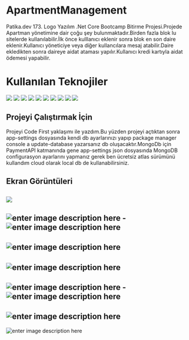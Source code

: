 ﻿# ApartmentManagement

Patika.dev 173. Logo Yazılım .Net Core Bootcamp Bitirme Projesi.Projede Apartman yönetimine dair çoğu şey bulunmaktadır.Birden fazla blok lu sitelerde kullanılabilir.İlk önce kulllanıcı eklenir sonra blok en son daire eklenir.Kullanıcı yöneticiye  veya diğer kullancılara mesaj atabilir.Daire ekledikten sonra daireye aidat ataması yapılır.Kullanıcı kredi kartıyla aidat ödemesi yapabilir.


# Kullanılan Teknojiler

![](https://img.shields.io/badge/Git-E34F26?style=for-the-badge&logo=git&logoColor=white) ![](https://img.shields.io/badge/CSS3-1572B6?style=for-the-badge&logo=css3&logoColor=white) ![](https://img.shields.io/badge/JavaScript-323330?style=for-the-badge&logo=javascript&logoColor=F7DF1E)  ![](https://img.shields.io/badge/Bootstrap-563D7C?style=for-the-badge&logo=bootstrap&logoColor=white)   ![](https://img.shields.io/badge/.NET-5C2D91?style=for-the-badge&logo=.net&logoColor=white) 
 ![](https://img.shields.io/badge/HTML5-E34F26?style=for-the-badge&logo=html5&logoColor=white)  ![](https://camo.githubusercontent.com/72e92f69f36703548704a9eeda2a9889c2756b5e08f01a9aec6e658c148d014e/68747470733a2f2f696d672e736869656c64732e696f2f62616467652f4d6f6e676f44422d3445413934423f7374796c653d666f722d7468652d6261646765266c6f676f3d6d6f6e676f6462266c6f676f436f6c6f723d7768697465) ![](https://camo.githubusercontent.com/154b109392c658875e8ae5fd94e79ab62f82341149424efc8eb0c1e59821725a/68747470733a2f2f696d672e736869656c64732e696f2f62616467652f4d6963726f736f66745f53514c5f5365727665722d4343323932373f7374796c653d666f722d7468652d6261646765266c6f676f3d6d6963726f736f66742d73716c2d736572766572266c6f676f436f6c6f723d7768697465) ![](https://camo.githubusercontent.com/c78258a250a9f24949bfd1bbf22418bb8863a618d6dfae4c634d62e259232852/68747470733a2f2f696d672e736869656c64732e696f2f62616467652f2d456e746974794672616d65776f726b2d3543324439313f7374796c653d666c6174266c6f676f3d2e6e6574266c6f676f436f6c6f723d7768697465)
 ![](https://camo.githubusercontent.com/0a8c6ffd2805c602ea7ed59d2dd6e0e7211430782358acd807171aeefe64bed5/68747470733a2f2f696d672e736869656c64732e696f2f62616467652f2d466c75656e7456616c69646174696f6e2d4343323932373f7374796c653d666c61742d737175617265266c6f676f3d2e6e6574266c6f676f436f6c6f723d666666666666)  



## Projeyi Çalıştırmak İçin

Projeyi Code First yaklaşımı ile yazdım.Bu yüzden projeyi açtıktan sonra app-settings dosyasında kendi db ayarlarınızı yapıp package manager console a update-database yazarsanız db oluşacaktır.MongoDb için PaymentAPI katmanında gene app-settings json dosyasında MongoDB configurasyon ayarlarını yapmanız gerek ben ücretsiz atlas sürümünü kullandım cloud olarak local db de kullanabilirsiniz.

## Ekran Görüntüleri

![](https://lh3.googleusercontent.com/TGfIoDfRl85cdeZbN7JlWMX6XIrk5dkZZXKpGaROL2yjm79S0h-319EGH3YGIGGNmI_s8drivHIlZesXIoKSYscr1D15Fh6Doym14I6c8lcRwBx6zXXtTSTB4MjuVQH9XE1L-R80V6p5KTvIY3Wui8U5uGM-q69nxCNvj1t-SCUtF8LJfp7nmFhMsjlZ3ab_ssHo-zeJNDXFnieAOxmWq67sC6Ra6ZAPjS2xgBjEQFKurk_kORQEPk7GVTpLRuVjS-HlKoRdAJsEIJmQ22imIHinlCJyVK1u5vSuGrguAftRRpRjJ5hQH3PRHCnTex5-1vqko6JDRsB3M1r_Hv6S8SeJMnIOXtwME6s8rtrlHP1BPcdExcvXZ-rWvFynmeO0lSal12vQfMk4RuiO-nxrNWaQ064QvPZquhVLhIXrlXnHPFpo4EnFYuy42EKmUKzV34P_w4O5gUCIfrge9D0_94O4VSHsosv7opkAVdgnk4Z-DwdAhHQntNaaTreWydrl4Ke4BTdE0IM46YlfQtPy7GuljY-MvoNfp6dETBIFcf_NyEbuazGwbCjp1ogRe7WiAhhJdqd_qw_UR6ZzhIgkWIXCx0Zbfr1hOfDmOewQofgqjKujLaV1bSMqzVIKKkvjOWW7kuV1e7LGHEBAwhNGT9dSxQHpMMcKR1YF5nUoFIen9TFQu_IvsQpYA2d2CGFz9ZZ1rqB8skAnJZIQ20h574yCNn-X0qfGglSbrHYXwxeJdw7D-AU=w1919-h870-no?authuser=0)
-
![enter image description here](https://lh3.googleusercontent.com/dUzbq-DNTOu6HIuh9Kir8dg9C4OciwhMkrWuTEgDSXtHzoEBhXafOtjDVUqbxruG-CXianVNKj9AzNI_zVaBTTeI0qxMX4NkcOVqX3WNeD4wWkiquSSblf4D3pxWiNXaSan4439E8tWHlMc0j7TX1Ug2pCCwkOekDrHHU6A_G1PgxlCaW_5ZUqRjBejVLgzZZlSZEz4Fbb6en5JblcOujbdmEq7YQNvtzxUeiIhGEj0WVSvFPZPKcenPojIaVCTP3tOsJHNwnEkgMN5cYp0e7nF9bhIH3xrN5Mt3W5aS43Lr_wq-s5HIFCPDYDivvahHEW-Jjk9ExxCndbE-eqG1SneydVt9LOzmQmm88qTMDQCeeqRwvZMtcH0Ll6bWcfSzF8GFEDEzO00EoInRFvtNJOKxhtByBjBxMDnProNLrefSOyVpe2p1vk2ftiTIaiBBi8l_ZOCPOhbvEr3RWd6wXY06Rouf271Vxmn4X65Oq3aHohpYmS5uu-RJyb_wJpmcvh-8Rig2NjTTSqiIU1SjpemzUIGWZOafxGwKrb2Pk9xcOgF8viUzJBEn4-QcdqxHZOiF-0lmnpguulc41RBcGYbH4eBhy6yIPVEKBZ2fx2jX3YDqZUSmZxKRI49MOaWH3xohDhf1vHtHzyLfl6fU8jpq6kBSmMM3aqrQJdci4XUTuuI-z476urJSg-cGtCtJXPYRyGuIQ0pRndy6fx0KHJs8DBpxBmndzgS4a6EClOk3g9pZvZA=w1920-h871-no?authuser=0)
-![enter image description here](https://lh3.googleusercontent.com/mcxe-MFQAuJSC6TF0s9PosprYymR6N2UtAH1wRq8GUVv64kmS6nKwOUuauuM_z-DbuTtt349LObW5HYDJevB8xKplWFy3QFuijfQiwYYvNVRn3-8daVikJuBw3hk0t10p98Ee0ltXLnkhp2nxk143t_Vl4WH8rqy9JcuvTDA7XlR3cbPwE2cLsZCvBIOiFdqsw7yXdEcutgFgLmvKTeQDV7pVKSwF_nMtyvRhrCqsVouWDZb44YyFG0wwNm1kTSVeIB9b4ejVSqSdBVlqQPPWPo7j8N6I4jTYHcq3jVZH733NQ5_mYH-UVlGeZwyAArsfKOUHJyleY_3SyU0TuTw_L_KhMp6wKr4udeX8b0nOs8kkXjpFBmnplTwtrGMEK4VxtyF04LqcG3uWP6GlJDDRCxxfzQifCyTpPCdJ03d5ImoTX_rqFzXmrNa4oVgdxfVBRbNVZaDhaBQTekTeXUivaXcJt485KtcNJVjwbmdaO1LDgNgh52jGwib3lkLJX5dXZOr4cSvYex4z35zMrFjHky5QDB44ThzK-P311ArJLHkhN7JwHCyMs3EX8uxtR8QNiZZoVLaBOR2B8Tsy9W6Qp4Pv1xCFEvpGIoidYiIKcWneHwGf3FFDBvd8DRdT1ZBqAVAPaSJycBOb2Z1WnUulanLuSYVMa1h7Zxm3IztqajOOHfTeIr1cFGU7TjYBUvrgBGoCcsdW1C_bJxIv-XN05KUNrgVNG6ZJfy2Yk4_VpdsQBReuQs=w1920-h865-no?authuser=0)
-
![enter image description here](https://lh3.googleusercontent.com/8XbngfsWvSO0XWC21fukVY7JxaeMtzJZ1xLkoyU7bv_ED9NFOwFcIaw3Y38OU74siJehURgtin4pPC0H6QUBWavK_YNMqS6HYrQ-nLGbCz8gnTOfNp4eK0JkNORNTHPtOXBxxhPxH2kfsd1RQLGWBI3-_uCqCQdvV1ZO_Qpoxfs28Ce2-a7DUQcogas7WF_Gj0lM5QLvTNw94kDX-7Kc-qUuZFuSAl553Y4hVtXctOaeJamz2_RVynqL6oaVa9v3pNC8uN3ZHdCOB1LpVr0eyLquuaUVRhCyJkULvPAtmUaC9WR8IkN1wCg-aZSahozyHFlmU5SI-sl-Rexjn7DsdkhMJeDt19qrb8jMoKf8kHnGB5lRkSQu6X9DjbBraT2huGzAE7CFf_QwdEtwXMeUqgAhNNOQN8uAE6CXXR8QPy1YB4ecn43ZqDTzMjG7KDnytOL0ZuTR9UtakzXAMBrENaMXZ0RxzMyddgStwtLiOaSIrzfZ0ts1Jv6fmPe0cqR7GyreyxPVxmpUFFbBz17CHl3FPGgYa3Ls8BWGOJfnjQGlRIi51nwXyq81QYmzIz_ows-eZabC9p_0-v3ZcUBnulrtFnG5EBcKf9INpd2M79djOtYV6xOf3wtYT-fU-de20bxe3bhOQh3fgColRa_D7wYFRjYMvAqMkhsuShndHdkXs3wJqhDL9Zl5Eu5pKPt4Dt3pQXyCZbEcdN_8NuI_hv9_99xjF9nZchFw_xMaRHXqSaXVpE8=w1917-h864-no?authuser=0)
-
![enter image description here](https://lh3.googleusercontent.com/De9tb9pSUaHnt7J7A2h5tP5MI_P80wyD_TXRy-R8ntcHKIzc7Z4d3j7A49uFedCJeYRtHN6ITbzzxacVeGC4WKEQ1KHtcGBEEf-j5Ut0joE5PpShNBVWvQW-E4k9y8UeAbSwQVGpJ_AC3CBq66UsGgxpyqq32ZaV-M37d4xK9c7cf1OyKmBOxC7HXdRu1X5w7lVgthu6EzpeSNs3-C7GGcrBCr7pLC25vYLPKq6KGmrBvWjaCKa9NXw3CYuWQQS2x3-Z_cptl-cX39gACRA_qch9pOkw8jutQd6eseH4cx6P4VDImaK3xoLGSsWtVkzHqWNIjVziFmlSEHJlPRJRXngg0xpqy_ZxYwVc0WxMRNf0iinkRXPR8j-QjEDgVb-ezTjGE-FbGdRpxkNzNc9n5fRQ_dtwVj9h5GwXEjb8aecTXThxxgf6aJ8aWFdIDLy9IIF3QyFz96ibWjns3Ff-AiJ1LPCthWbb0n65BlANJSq3gHIQ_p3gdRj5j2yeEWb5Htw_avNmowfsw7naryiBsoHh61gctp2La6MaxRn_-PfykOU1dZ4mEAHre2U4zIDRm7wEL_Y21QC_GLgo57i1EdRGQq7JRNBebCOgIUIJtvkoLaxjlD9VoxxTejkT0nRKMQ672RyMGx9rdXpW1bt3oKGBIzgdqUIQL6j1_pCqDgllKPQkD_ZwYgjE6o-iADB3Jd3T4A8LXTcfksCJzRY5Ngg7N59SV12lCIXLGhP3UuUWVqgCwiA=w1914-h862-no?authuser=0)
-
![enter image description here](https://lh3.googleusercontent.com/wDZv8dsTZlWRKXU90759Tsvk_gXyJ1FDkW35XIYhLziKkgZGpE9pfrJUlLn1xhMHT-td5aQymt_t_YSt0m3Hjjz_2PWXbsWk7amFaA5r-tIKd4T75bVI6xgnOtvlz2exN2K0FnJvex-A3hEc8yeuHoj-geSf_EC3T3yo00DIdZt1KnP-yWlUlelNDco5uESSvXGc8k2rdVJEXOzQEi1FPbGYGidag6V_QrsM74QfxXkRDTSyq4hf1zwA0fx6SmpNtT8xsoC-phRqThD4Pf1IPLwTvLO0yfcNT399OlULaspz78-LvuXEdZIh0OpHvMklzLqtxgZ-7wYvlWXnIl3_HjfHKst1MQBEod_v6cGmv_X3tg9KYArsusOn3GW2F9ohvoyy1ZW4o81szc_RdlFYXKxrKr7-x3ah97EjmU00AeuPHimp2HChl0ajnlyol0eO7KLH6YSl0d0ZynK_jh9VD_wxdNTCMNzFpHeZUAFqiwMue6NEcd7DTI_nLyG7doLFlsU80UwRvuK6SSf6I8QTfp6dNn4jB6is-QNht8AbCEkCAA_G-bDYljz0kwXYOouvRK2GKb3wksdpH1SPJTEaINrs-aBvFqGCL6F9cuPD2_X9My_RNHdqyuuFtaKRVbvOfqBTzP4wsSIgweLkwRnHWyUFJm3kAssIOhwYqM-GSTSywLyyIN9aozEyWLN2umJQd45r7PLLZMrEdD35JA1xkJKuqiMKxG8N_XWG3E3Tj9jDerQt8zg=w1917-h874-no?authuser=0)
-![enter image description here](https://lh3.googleusercontent.com/GyDUS-cqpRcJvPhwWG2ljUqWySM8NwSCiEvcfsTnhVnqGxBCTfPthNUlRIt4rEfLnJMCYDe2MCFnti_4HMwUGxPOYZ7Z82xZIRhq6K_bnqRd5zKvmI6S2WYr7LNaA6Cw-7USEt611RDYIZVhrttGp4q5oWITWKCaFnZOu1iDgh92YkhRowfkZitKvY6K2NuCtH2tYrDIQUohAC7U5UISNEdca3scn6CUWhNaGe4haYN8Z8r6fgix7RnDv24ur8JQ6g7KK9F0jLANsSn8XX-avVvtwbFh3hXLqArbYgebtmcNU4Dj_C0WtEbadZtGxKVchXOdpF6K12STgvyj7XvTc9Ov5NyBJm2fpgg0mvL73hEgQkJWgYe4i9zYA86_4k0pNPFQoSYWaQyD2an5HEKhyOrPm8pV_y-HR75t7VlpB5mlNyaMEjL4KkzkG8VzQXwwwZJb67WmMrvmYisQ4neGrClp1qgZ4dxcBWoHwFd95PeRg05LxyERRu5nnsucRPVT1ZnEFEHXSGLFuzCypdZpAIm3lLXs-K3N9DLTcM3zr2MqL5PljiC_F8DDzx16XOEc15NmH0XqqNJ8hGxsiEm1XbjjtytKQdVRqruXxfmtdVdWTEue7vvPoixlHbQ_T9w9_j-I-dk_lNzEg-0YT1veH5mOHGL8BUSO0dxwkHPiYWt-xE04oyMWuLbYami8mrZghMAEvzNnJ7WyyeUt0neuv16OzdarVzGnJRNlVevgrLFqHX4Ju8w=w1920-h863-no?authuser=0)
-
![enter image description here](https://lh3.googleusercontent.com/Bo8EyZfDUNUyWNI-YaDybJbvS6uIQshsvEdaN572uNPUhqpQEQfawkYlgTwqR87bHSl9fCF773f6GI4CXN4B4TY6YtrxxOMGdo9SjfTkaRumOtqe47s4zECh5D1z_xJWA1ZLu0kiD1xUyNLtyz-hk0B65IOjVmxkbuDJhflXJPh92fGnNmYFClu6r2SNmumarf8jl_owu8hMkZZqoxpW4ba6uzFL2Zjv_gpTeSXtoNBP1OEuACRHfZrf_Q8PZcOBFsohCCIHSR5UDQnD923KcKq129-wUM3TEVySnWYSS74xF56XhnRQ4juLMUyZhL3JvMxhul2WaUYWUmBXI1NfovWJWddkQlaR8HzSqW4ZeViMiXCRs-AIjtWIsenOh_CmnIorx-2c5TQEC5Wqs16rOLh0Ra4fYWkMvZyQpBpeBB65qr-sndeXZATHbmfuZzfhLMhVIhoEP8gmuhLa1sXgWKQ7UpV-SmCW4BlNziN2cT3IiLWAGea1VR_7W6OHQMpBSdahNE_EO48QvUaUc1JlN0sgk5J1voi_shOBk1NWih0tmg5PLRmvAd4iBv6Sn5ZrctOoLMSI1EwrzORUUg1R6YDd7uWMjHI_XMjh64vWmKZJtr_X3-CEAJhHloMINAYWmYw0xAmeaiwBbQYV9cNslZrcI7J3A_eXYSYaoNkV8PRRrBFpZCUNNWohTj5gWzYDLLYBg-ER-bp_iz3bftsxsWBjnMVDF066SAqQmPNTK0_oPlCgtKI=w1920-h868-no?authuser=0)
-
![enter image description here](https://lh3.googleusercontent.com/E4QE0K7AESt_qJaRLeNK2U95hyZFyBm3_PBYEwGDyn3gKQlD6fI0PpvQV4BlibzITxYqAukd2IdXobf8_3tKY-VgFVxQnYeMUaZUudtyIPwgVZApWBnuCfc_g7C6WSWYLqvsbRp-F8BuRPIle4LqTOAG5Xgh2nZVlwWu346ySm5bgb00sTLgS8V7uJQUXbfxXzwSEI894iQu-rrjnxxfwKtTY16ehTKDh67I-0-7UnayEzmomnz6Blg_qaHI5TVNPNkoUL6eHaLqm8yLQ4Gbg6HovKeZzH0P77NrRdZDGW1zpdqVj5CzB2YUlFt9gK2caR-9-Gpl264OxLhL82Lbq2S9ogQi2qO-mYPkRTPUxaCije11EqeS6hM-bruW5nZosBxLpqtZBYC2BHe5kTse8hyu2yGNBOmcq9hJJ0KfTycSTkC__LDZ8WW4vWmKH4UIqcZqk5QV399g_HH1NDjgC2Y8ydEyyPZXEN56CtCLP67O07lf3U6-4RtSM0l6KMfCGigbkCk-idwXBJ4qW_UOBiL2k2Nlw0Dj3gRw1ZEhDisTg5OlFPdu5foW9NkqFEWjm9sBYcFoemCBjKxJFiNHRE1pbzCu9AjhOjEm6bOg5z77hNzr3obeWSnZDmrxSMmnp6tnmTAur5StsJ8cSg3QoqlAUTk_9qDUc-gyDvCUN_ddnRqjNtOTNzxSBwem7wQu_H4FMe2J573Q-3m2sTghq2X7p2fA5cm9ZaqCedV0BNfof7wMvJs=w1920-h870-no?authuser=0)
